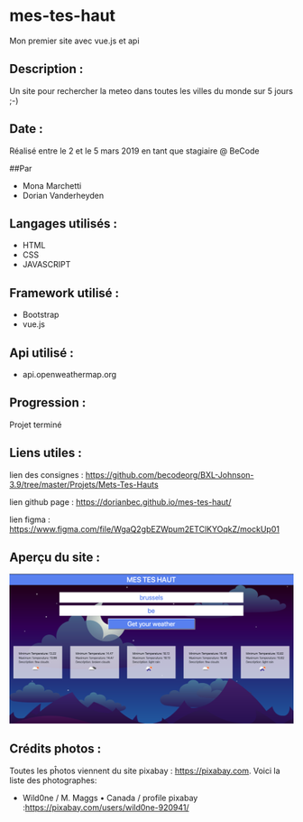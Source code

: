 # mes-tes-haut

Mon premier site avec vue.js et api
## Description :

Un site pour rechercher la meteo dans toutes les villes du monde sur 5 jours ;-)


## Date :

Réalisé entre le 2 et le 5 mars 2019 en tant que stagiaire @ BeCode

##Par

+ Mona Marchetti
+ Dorian Vanderheyden

## Langages utilisés :

+ HTML
+ CSS
+ JAVASCRIPT

## Framework utilisé :

+ Bootstrap
+ vue.js

## Api utilisé :

+ api.openweathermap.org

## Progression :

Projet terminé

## Liens utiles :

lien des consignes : <https://github.com/becodeorg/BXL-Johnson-3.9/tree/master/Projets/Mets-Tes-Hauts>

lien github page : <https://dorianbec.github.io/mes-tes-haut/>

lien figma : <https://www.figma.com/file/WgaQ2gbEZWpum2ETClKYOqkZ/mockUp01>

## Aperçu du site :

![Apercu du site](img/mes-tes-haut.png)

## Crédits photos :

Toutes les pĥotos viennent du site pixabay : <https://pixabay.com>. Voici la liste des photographes:

+ Wild0ne / M. Maggs  •  Canada / profile pixabay :https://pixabay.com/users/wild0ne-920941/





